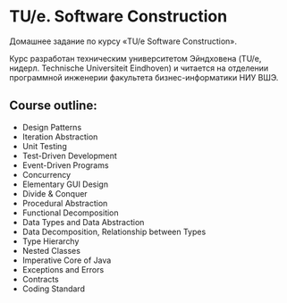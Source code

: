 TU/e. Software Construction
==========================

Домашнее задание по курсу «TU/e Software Construction». 

Курс разработан техническим университетом Эйндховена (TU/e, нидерл. Technische Universiteit Eindhoven) и читается на отделении программной инженерии факультета бизнес-информатики НИУ ВШЭ.

Course outline:
----------------------
 * Design Patterns
 * Iteration Abstraction
 * Unit Testing
 * Test-Driven Development
 * Event-Driven Programs
 * Concurrency
 * Elementary GUI Design
 * Divide & Conquer
 * Procedural Abstraction
 * Functional Decomposition
 * Data Types and Data Abstraction
 * Data Decomposition, Relationship between Types
 * Type Hierarchy
 * Nested Classes
 * Imperative Core of Java
 * Exceptions and Errors
 * Contracts
 * Coding Standard


